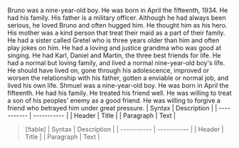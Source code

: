 Bruno was a nine-year-old boy. He was born in April the fifteenth, 1934.
He had his family. His father is a military officer. Although he had always been serious, he loved Bruno and often hugged him. He thought him as his hero. His mother was a kind person that treat their maid as a part of their family. He had a sister called Gretel who is three years older than him and often play jokes on him. He had a loving and justice grandma who was good at singing. He had Karl, Daniel and Martin, the three best friends for life. He had a normal but loving family, and lived a normal nine-year-old boy's life. He should have lived on, gone through his adolescence, improved or worsen the relationship with his father, gotten a enviable or normal job, and lived his own life.
Shmuel was a nine-year-old boy. He was born in April the fifteenth. 
He had his family. He treated his friend well. He was willing to treat a son of his peoples' enemy as a good friend. He was willing to forgive a friend who betrayed him under great pressure. 
| Syntax      | Description |
| ----------- | ----------- |
| Header      | Title       |
| Paragraph   | Text        |
> [!table]
| Syntax      | Description |
| ----------- | ----------- |
| Header      | Title       |
| Paragraph   | Text        |